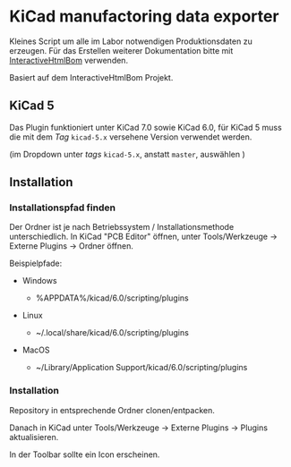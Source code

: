 # KiCad manufactoring data exporter

Kleines Script um alle im Labor notwendigen Produktionsdaten zu erzeugen.
Für das Erstellen weiterer Dokumentation bitte mit
[InteractiveHtmlBom](https://github.com/openscopeproject/InteractiveHtmlBom) verwenden.

Basiert auf dem InteractiveHtmlBom Projekt.

## KiCad 5

Das Plugin funktioniert unter KiCad 7.0 sowie KiCad 6.0, für KiCad 5 muss die mit dem *Tag* `kicad-5.x` versehene Version verwendet werden.

(im Dropdown unter *tags* `kicad-5.x`, anstatt `master`, auswählen  )

## Installation

### Installationspfad finden

Der Ordner ist je nach Betriebssystem / Installationsmethode unterschiedlich. In KiCad "PCB Editor" öffnen, unter Tools/Werkzeuge -> Externe Plugins -> Ordner öffnen.

Beispielpfade:

* Windows

  * %APPDATA%/kicad/6.0/scripting/plugins

* Linux

  * ~/.local/share/kicad/6.0/scripting/plugins

* MacOS

  * ~/Library/Application Support/kicad/6.0/scripting/plugins 

### Installation

Repository in entsprechende Ordner clonen/entpacken.

Danach in KiCad unter Tools/Werkzeuge -> Externe Plugins -> Plugins aktualisieren.

In der Toolbar sollte ein Icon erscheinen.
